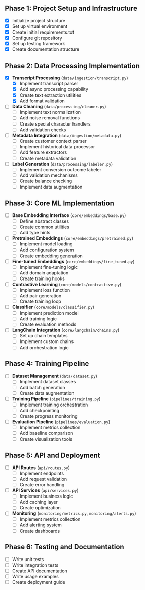 ## Phase 1: Project Setup and Infrastructure
- [X] Initialize project structure
- [X] Set up virtual environment
- [X] Create initial requirements.txt
- [X] Configure git repository
- [X] Set up testing framework
- [X] Create documentation structure

## Phase 2: Data Processing Implementation
- [X] **Transcript Processing** (`data/ingestion/transcript.py`)
  - [X] Implement transcript parser
  - [X] Add async processing capability
  - [X] Create text extraction utilities
  - [X] Add format validation

- [ ] **Data Cleaning** (`data/processing/cleaner.py`)
  - [ ] Implement text normalization
  - [ ] Add noise removal functions
  - [ ] Create special character handlers
  - [ ] Add validation checks

- [ ] **Metadata Integration** (`data/ingestion/metadata.py`)
  - [ ] Create customer context parser
  - [ ] Implement historical data processor
  - [ ] Add feature extractors
  - [ ] Create metadata validation

- [ ] **Label Generation** (`data/processing/labeler.py`)
  - [ ] Implement conversion outcome labeler
  - [ ] Add validation mechanisms
  - [ ] Create balance checking
  - [ ] Implement data augmentation

## Phase 3: Core ML Implementation
- [ ] **Base Embedding Interface** (`core/embeddings/base.py`)
  - [ ] Define abstract classes
  - [ ] Create common utilities
  - [ ] Add type hints

- [ ] **Pretrained Embeddings** (`core/embeddings/pretrained.py`)
  - [ ] Implement model loading
  - [ ] Add configuration system
  - [ ] Create embedding generation

- [ ] **Fine-tuned Embeddings** (`core/embeddings/fine_tuned.py`)
  - [ ] Implement fine-tuning logic
  - [ ] Add domain adaptation
  - [ ] Create training hooks

- [ ] **Contrastive Learning** (`core/models/contrastive.py`)
  - [ ] Implement loss function
  - [ ] Add pair generation
  - [ ] Create training loop

- [ ] **Classifier** (`core/models/classifier.py`)
  - [ ] Implement prediction model
  - [ ] Add training logic
  - [ ] Create evaluation methods

- [ ] **LangChain Integration** (`core/langchain/chains.py`)
  - [ ] Set up chain templates
  - [ ] Implement custom chains
  - [ ] Add orchestration logic

## Phase 4: Training Pipeline
- [ ] **Dataset Management** (`data/dataset.py`)
  - [ ] Implement dataset classes
  - [ ] Add batch generation
  - [ ] Create data augmentation

- [ ] **Training Pipeline** (`pipelines/training.py`)
  - [ ] Implement training orchestration
  - [ ] Add checkpointing
  - [ ] Create progress monitoring

- [ ] **Evaluation Pipeline** (`pipelines/evaluation.py`)
  - [ ] Implement metrics collection
  - [ ] Add baseline comparison
  - [ ] Create visualization tools

## Phase 5: API and Deployment
- [ ] **API Routes** (`api/routes.py`)
  - [ ] Implement endpoints
  - [ ] Add request validation
  - [ ] Create error handling

- [ ] **API Services** (`api/services.py`)
  - [ ] Implement business logic
  - [ ] Add caching layer
  - [ ] Create optimization

- [ ] **Monitoring** (`monitoring/metrics.py`, `monitoring/alerts.py`)
  - [ ] Implement metrics collection
  - [ ] Add alerting system
  - [ ] Create dashboards

## Phase 6: Testing and Documentation
- [ ] Write unit tests
- [ ] Write integration tests
- [ ] Create API documentation
- [ ] Write usage examples
- [ ] Create deployment guide
